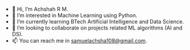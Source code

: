 - 👋 Hi, I’m Achshah R M.
- 👀 I’m interested in Machine Learning using Python.
- 🌱 I’m currently learning BTech Artificial Intelligence and Data Science.
- 💞️ I’m looking to collaborate on projects related ML algorithms (AI and DS).
- 📫 You can reach me in samuelachsha108@gmail.com.

<!---
Achshah-RM/Achshah-RM is a ✨ special ✨ repository because its `README.md` (this file) appears on your GitHub profile.
You can click the Preview link to take a look at your changes.
--->
